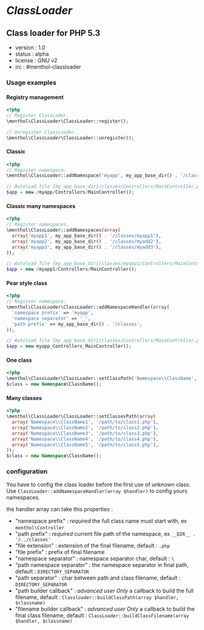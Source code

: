 # *ClassLoader*
## Class loader for PHP 5.3

* version : 1.0
* status : alpha
* license : GNU v2
* irc : #menthol-classloader

### Usage examples

#### Registry management

```php
<?php
// Register ClassLoder.
\menthol\ClassLoader\ClassLoader::register();

// Unregister ClassLoader.
\menthol\ClassLoader\ClassLoader::unregister();
```

#### Classic

```php
<?php
// Register namespace.
\menthol\ClassLoader::addNamespace('myapp', my_app_base_dir() . '/classes');

// Autoload file {my_app_base_dir}/classes/Controllers/MainController.php.
$app = new /myapp/Controllers/MainController();
```

#### Classic many namespaces

```php
<?php
// Register namespaces.
\menthol\ClassLoader::addNamespaces(array(
  array('myapp1', my_app_base_dir() . '/classes/myapp1'),
  array('myapp2', my_app_base_dir() . '/classes/myadd2'),
  array('myapp3', my_app_base_dir() . '/classes/myadd3'),
));

// Autoload file {my_app_base_dir}/classes/myapp1/Controllers/MainController.php.
$app = new /myapp1/Controllers/MainController();
```


#### Pear style class

```php
<?php
// Register namespace.
\menthol\ClassLoader\ClassLoader::addNamespaceHandler(array(
  'namespace prefix' => 'myapp',
  'namespace separator' => '_',
  'path prefix' => my_app_base_dir() . '/classes',
));

// Autoload file {my_app_base_dir}/classes/Controllers/MainController.php.
$app = new myapp_Controllers_MainController();
```

#### One class

```php
<?php
\menthol\ClassLoader\ClassLoader::setClassPath('Namespace\\ClassName', '/path/to/class.php');
$class = new Namespace\ClassName();
```

#### Many classes

```php
<?php
\menthol\ClassLoader\ClassLoader::setClassesPath(array(
  array('Namespace\\ClassName1', '/path/to/class1.php'),
  array('Namespace\\ClassName2', '/path/to/class2.php'),
  array('Namespace\\ClassName3', '/path/to/class3.php'),
  array('Namespace\\ClassName4', '/path/to/class4.php'),
  array('Namespace\\ClassName5', '/path/to/class5.php'),
));
$class = new Namespace\ClassName();
```

### configuration
You have to config the class loader before the first use of unknown class.
Use `ClassLoader::addNamespaceHandler(array $handler)` to config yours namespaces.

the handler array can take this properties :

* "namespace prefix" : *required* the full class name must start with, ex `menthol\Controller`
* "path prefix" : *required* current file path of the namespace, ex `__DIR__ . '/../classes'`
* "file extension" : extension of the final filename, default : `.php`
* "file prefix" : prefix of final filename
* "namespace separator" : namespace separator char, default : `\`
* "path namespace separator" : the namespace separator in final path, default : `DIRECTORY_SEPARATOR`
* "path separator" : char between path and class filename, default : `DIRECTORY_SEPARATOR`
* "path builder callback" : *advanced user Only* a callback to build the full filename, default : `Classloader::buildClassPath(array $handler, $classname)`
* "filename builder callback" : *advanced user Only* a callback to build the final class filename, default : `ClassLoader::buildClassFilename(array $handler, $classname)`
